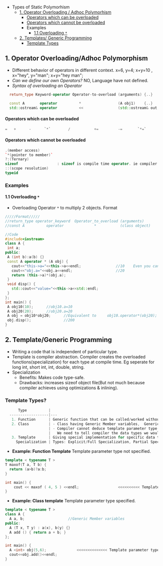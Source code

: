 - Types of Static Polymorhism
  - [1. Operator Overloading / Adhoc Polymorhism](#oo)
    - [Operators which can be overloaded](can)
    - [Operators which cannot be overloaded](#cannot)
    - Examples
      - [1.1 Overloading `*`](#overloadstar)
  - [2. Templates/ Generic Programming](#temp)
    - [Template Types](#tempt)

<a name=oo></a>
## 1. Operator Overloading/Adhoc Polymorphism
- Different behavior of operators in different context.    x=6, y=4; x+y=10 , x="hey", y="man"; x+y="hey man";
- *Can we define our own Operators?* NO, Language have not defined.                
- *Syntax of overloading an Operator*
```c++
  return_type Keyword-operator Operator-to-overload (arguments) {..}

  const A       operator          *                 (A obj1)    {..}
  std::ostream& operator          <<                (std::ostream& out, const *ptr)  
```

<a name=can></a>
#### Operators which can be overloaded
```c
=   +      -      `*`        /           +=         -=       `*=`         /=      ==      !=        >>        <<
```

<a name=cannot></a>
#### Operators which cannot be overloaded
```c++
.(member access)     
`*(pointer to member)`       
?:(Ternary)     
sizeof                  : sizeof is compile time operator. ie compiler places value in place of sizeof() at compile time. 
::(scope resolution)    
typeid
```

<a name=can></a>
### Examples
<a name=overloadstar></a>
#### 1.1 Overloading `*`
- Overloading Operator `*` to multiply 2 objects. Format
 ```c++
/////Format/////
//return_type operator_keyword  Operator_to_overload (arguments)
//const A          operator              *           (class object)

//Code
#include<iostream>
class A {
  int a;
public:
  A (int b):a(b) {}
  const A operator * (A obj) {
    cout<<"this->a="<<this->a<<endl;				//10	Even you can write a not this->a
    cout<<"obj.a="<<obj.a<<endl;					//20		
    return (this->a)*(obj.a);
  }
  void disp() {
    std::cout<<"value="<<this->a<<std::endl;
  }
};
int main() {
  A obj10(10);		//obj10.a=10
  A obj20(20);		//obj20.a=20
  A obj = obj10*obj20;		//Equivalent to 	obj10.operator*(obj20); 
  obj.disp();				//200
}
```

<a name=temp></a>
## 2. Template/Generic Programming
- Writing a code that is independent of particular type.
- Template is compiler abstraction. Compiler creates the overloaded functions(specialization) for each type at compile time. Eg seperate for long int, short int, int, double, string.
- Specialization 
  - Benefits: Makes code type-safe.
  - Drawbacks: increases sizeof object file(But not much because compiler achieves using optimizations & inlining).
    
<a name=tempt></a>
### Template Types?
```c
      Type          |
  ------------------|---
   1. Function      | Generic function that can be called/worked without particular type
   2. Class         | - Class having Generic Member variables,  Generic Member functions
                    | - Compiler cannot deduce template parameter type(s) for class template.
                    |   We need to tell compiler the data types we would be using
   3. Template      | Giving special implementation for specific data type of class and Generic for all others.
     Specialization | Types: Explicit/Full Specialization, Partial Specialization
```

- **Example: Function Template** Template parameter type not specified.
```c++
template < typename T >
T maxof(T a, T b) {
  return (a>b)?a:b;
}

int main() {
	cout << maxof ( 4, 5 ) <<endl;  				<<<<<<<<<< Template parameter type not specified.
}
```
- **Example: Class template** Template parameter type specified.
```c++
template < typename T >
class A {
  A a, b;                    //Generic Member variables
public:
  A (T x, T y) : a(x), b(y) {}
  A add () { return a + b; }
};

int main() {
  A <int> obj(5,6);              <<<<<<<<<<<<<< Template parameter type specified.
  cout<<obj.add()<<endl;
}
```
